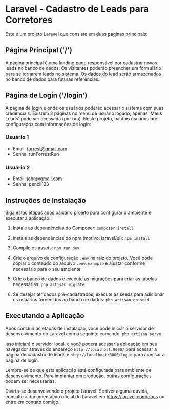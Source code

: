 # Laravel - Cadastro de Leads para Corretores

Este é um projeto Laravel que consiste em duas páginas principais:

## Página Principal ('/')
A página principal é uma landing page responsável por cadastrar novos leads no banco de dados. Os visitantes poderão preencher um formulário para se tornarem leads no sistema. Os dados do lead serão armazenados no banco de dados para futuras referências.

## Página de Login ('/login')
A página de login é onde os usuários poderão acessar o sistema com suas credenciais. Existem 3 páginas no menu de usuário logado, apenas 'Meus Leads' pode ser acessada (por ora).
Neste projeto, há dois usuários pré-configurados com informações de login:

### Usuário 1
- Email: forrest@gmail.com
- Senha: runForrestRun

### Usuário 2
- Email: john@gmail.com
- Senha: pencil123

## Instruções de Instalação

Siga estas etapas após baixar o projeto para configurar o ambiente e executar a aplicação:

1. Instale as dependências do Composer: `composer install`

2. Instale as dependências do npm (motivo: laravel/ui): `npm install`

3. Compile os assets: `npm run dev`

4. Crie o arquivo de configuração `.env` na raiz do projeto. Você pode copiar o conteúdo do arquivo `.env.example` e ajustar conforme necessário para o seu ambiente.

5. Crie o banco de dados e execute as migrações para criar as tabelas necessárias: `php artisan migrate`


6. Se desejar ter dados pré-cadastrados, execute as seeds para adicionar os usuários fornecidos ao banco de dados: `php artisan db:seed`


## Executando a Aplicação

Após concluir as etapas de instalação, você pode iniciar o servidor de desenvolvimento do Laravel com o seguinte comando:
`php artisan serve`


Isso iniciará o servidor local, e você poderá acessar a aplicação em seu navegador através do endereço `http://localhost:8000/` para acessar a página de cadastro de leads e `http://localhost:8000/login` para acessar a página de login.

Lembre-se de que esta aplicação está configurada para ambiente de desenvolvimento. Para implantar em produção, outras configurações podem ser necessárias.

Divirta-se desenvolvendo o projeto Laravel! Se tiver alguma dúvida, consulte a documentação oficial do Laravel em https://laravel.com/docs ou entre em contato comigo.



